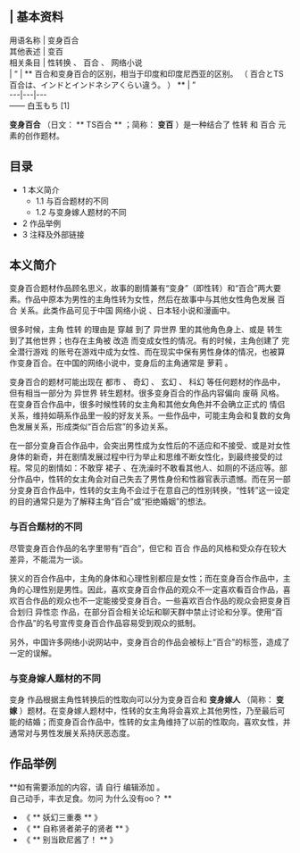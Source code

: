 |  **基本资料**  
---  
用语名称  |  变身百合   
其他表述  |  变百   
相关条目  |  性转换  、  百合  、  网络小说   
|  “  |  ** 百合和变身百合的区别，相当于印度和印度尼西亚的区别。  （  百合とTS百合は、インドとインドネシアくらい違う。  ）  ** |  ”   
---|---|---  
——  白玉もち  [1]  
  
**变身百合** （日文： ** TS百合  ** ；简称： **变百** ）是一种结合了  性转  和  百合  元素的创作题材。

##  目录

  * 1  本义简介 
    * 1.1  与百合题材的不同 
    * 1.2  与变身嫁人题材的不同 
  * 2  作品举例 
  * 3  注释及外部链接 

##  本义简介

变身百合题材作品顾名思义，故事的剧情兼有“变身”（即性转）和“百合”两大要素。作品中原本为男性的主角性转为女性，然后在故事中与其他女性角色发展  百合
关系。此类作品可见于中国  网络小说  、日本轻小说和漫画中。

很多时候，主角  性转  的理由是  穿越  到了  异世界  里的其他角色身上、或是  转生  到了其他世界；也存在主角被  改造
而变成女性的情况。有的时候，主角创建了  完全潜行游戏
的账号在游戏中成为女性、而在现实中保有男性身体的情况，也被算作变身百合。在中国的网络小说中，变身后的主角通常是  萝莉  。

变身百合的题材可能出现在  都市  、  奇幻  、  玄幻  、  科幻  等任何题材的作品中，但有相当一部分为  异世界
转生题材。很多变身百合的作品内容偏向  废萌  风格。在变身百合作品中，很多时候性转的女主角和其他女角色并不会确立正式的  情侣
关系，维持如萌系作品里一般的好友关系。一些作品中，可能主角会和复数的女角色发展关系，形成类似“百合后宫”的多边关系。

在一部分变身百合作品中，会突出男性成为女性后的不适应和不接受、或是对女性身体的新奇，并在剧情发展过程中行为举止和思维不断女性化，到最终接受的过程。常见的剧情如：不敢穿
裙子
、在洗澡时不敢看其他人、如厕的不适应等。部分作品中，性转的女主角会对自己失去了男性身份和性器官表示遗憾。而在另一部分变身百合作品中，性转的女主角不会过于在意自己的性别转换，“性转”这一设定的目的通常只是为了解释主角“百合”或“拒绝婚姻”的想法。

###  与百合题材的不同

尽管变身百合作品的名字里带有“百合”，但它和  百合  作品的风格和受众存在较大差异，不能混为一谈。

狭义的百合作品中，主角的身体和心理性别都应是女性；而在变身百合作品中，主角的心理性别是男性。因此，喜欢变身百合作品的观众不一定喜欢看百合作品，喜欢百合作品的观众也不一定能接受变身百合。一些喜欢百合作品的观众会把变身百合划归
异性恋  作品，在部分百合相关论坛和聊天群中禁止讨论和分享。使用“百合作品”的名号宣传变身百合作品容易受到观众的抵制。

另外，中国许多网络小说网站中，变身百合的作品会被标上“百合”的标签，造成了一定的误解。

###  与变身嫁人题材的不同

变身  作品根据主角性转换后的性取向可以分为变身百合和 **变身嫁人** （简称： **变嫁**
）题材。在变身嫁人题材中，性转的女主角将会喜欢上其他男性，乃至最后可能的结婚；而变身百合作品中，性转的女主角维持了以前的性取向，喜欢女性，并通常对与男性发展关系持厌恶态度。

##  作品举例

**如有需要添加的内容，请 自行  编辑添加  。  
自己动手，丰衣足食。勿问  为什么没有oo？  **

  * 《 ** 妖幻三重奏  ** 》 
  * 《 ** 自称贤者弟子的贤者  ** 》 
  * 《 ** 别当欧尼酱了！  ** 》 